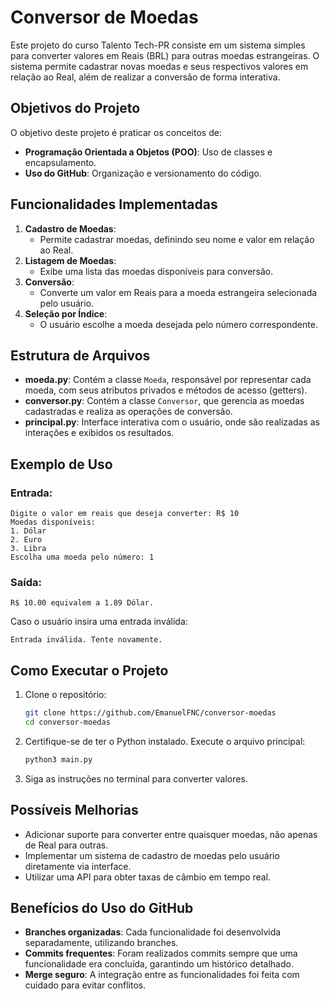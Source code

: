 # Conversor de Moedas

Este projeto do curso Talento Tech-PR consiste em um sistema simples para converter valores em Reais (BRL) para outras moedas estrangeiras. O sistema permite cadastrar novas moedas e seus respectivos valores em relação ao Real, além de realizar a conversão de forma interativa.

## Objetivos do Projeto

O objetivo deste projeto é praticar os conceitos de:

- **Programação Orientada a Objetos (POO)**: Uso de classes e encapsulamento.
- **Uso do GitHub**: Organização e versionamento do código.

## Funcionalidades Implementadas

1. **Cadastro de Moedas**:
   - Permite cadastrar moedas, definindo seu nome e valor em relação ao Real.
2. **Listagem de Moedas**:
   - Exibe uma lista das moedas disponíveis para conversão.
3. **Conversão**:
   - Converte um valor em Reais para a moeda estrangeira selecionada pelo usuário.
4. **Seleção por Índice**:
   - O usuário escolhe a moeda desejada pelo número correspondente.

## Estrutura de Arquivos

- **moeda.py**: Contém a classe `Moeda`, responsável por representar cada moeda, com seus atributos privados e métodos de acesso (getters).
- **conversor.py**: Contém a classe `Conversor`, que gerencia as moedas cadastradas e realiza as operações de conversão.
- **principal.py**: Interface interativa com o usuário, onde são realizadas as interações e exibidos os resultados.

## Exemplo de Uso

### Entrada:
```plaintext
Digite o valor em reais que deseja converter: R$ 10
Moedas disponíveis:
1. Dólar
2. Euro
3. Libra
Escolha uma moeda pelo número: 1
```

### Saída:
```plaintext
R$ 10.00 equivalem a 1.89 Dólar.
```

Caso o usuário insira uma entrada inválida:
```plaintext
Entrada inválida. Tente novamente.
```

## Como Executar o Projeto

1. Clone o repositório:
   ```bash
   git clone https://github.com/EmanuelFNC/conversor-moedas
   cd conversor-moedas
   ```

2. Certifique-se de ter o Python instalado. Execute o arquivo principal:
   ```bash
   python3 main.py
   ```

3. Siga as instruções no terminal para converter valores.

## Possíveis Melhorias

- Adicionar suporte para converter entre quaisquer moedas, não apenas de Real para outras.
- Implementar um sistema de cadastro de moedas pelo usuário diretamente via interface.
- Utilizar uma API para obter taxas de câmbio em tempo real.

## Benefícios do Uso do GitHub

- **Branches organizadas**: Cada funcionalidade foi desenvolvida separadamente, utilizando branches.
- **Commits frequentes**: Foram realizados commits sempre que uma funcionalidade era concluída, garantindo um histórico detalhado.
- **Merge seguro**: A integração entre as funcionalidades foi feita com cuidado para evitar conflitos.
